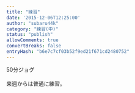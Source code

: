 ```yaml
---
title: "練習"
date: '2015-12-06T12:25:00'
author: "subaru44k"
category: "練習(中)"
status: "publish"
allowComments: true
convertBreaks: false
entryHash: "b6e7c7cf03b52f9ed21f671cd2480752"
---
```

50分ジョグ<br>
<br>
来週からは普通に練習。
